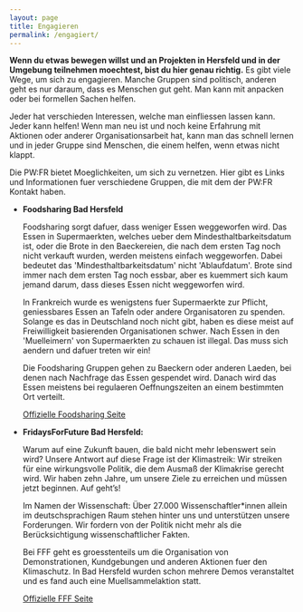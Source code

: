 ```yaml
---
layout: page
title: Engagieren
permalink: /engagiert/
---
```


**Wenn du etwas bewegen willst und an Projekten in Hersfeld und in der Umgebung teilnehmen moechtest, bist du hier genau richtig.** Es gibt viele Wege, um sich zu engagieren. Manche Gruppen sind
politisch, anderen geht es nur daraum, dass es Menschen gut geht. Man kann mit anpacken oder bei formellen Sachen helfen.

Jeder hat verschieden Interessen, welche man einfliessen lassen kann. Jeder kann helfen! Wenn man neu ist und noch keine Erfahrung mit Aktionen oder anderer Organisationsarbeit hat, kann man das
schnell lernen und in jeder Gruppe sind Menschen, die einem helfen, wenn etwas nicht klappt.

Die PW:FR bietet Moeglichkeiten, um sich zu vernetzen. Hier gibt es Links und Informationen fuer verschiedene Gruppen, die mit dem der PW:FR Kontakt haben. 

- **Foodsharing Bad Hersfeld**

	Foodsharing sorgt dafuer, dass weniger Essen weggeworfen wird. Das Essen in Supermaerkten, welches ueber dem Mindesthaltbarkeitsdatum ist, oder die Brote in den Baeckereien, die nach dem
	ersten Tag noch nicht verkauft wurden, werden meistens einfach weggeworfen. Dabei bedeutet das 'Mindesthaltbarkeitsdatum' nicht 'Ablaufdatum'. Brote sind immer nach dem ersten Tag noch essbar,
	aber es kuemmert sich kaum jemand darum, dass dieses Essen nicht weggeworfen wird. 

	In Frankreich wurde es wenigstens fuer Supermaerkte zur Pflicht, geniessbares Essen an Tafeln oder andere Organisatoren zu spenden. Solange es das in Deutschland noch nicht gibt, haben es
	diese meist auf Freiwilligkeit basierenden Organisationen schwer. Nach Essen in den 'Muelleimern' von Supermaerkten zu schauen ist illegal. Das muss sich aendern und dafuer treten wir ein!

	Die Foodsharing Gruppen gehen zu Baeckern oder anderen Laeden, bei denen nach Nachfrage das Essen gespendet wird. Danach wird das Essen meistens bei regulaeren Oeffnungszeiten an einem
	bestimmten Ort verteilt.

	[Offizielle Foodsharing Seite](https://foodsharing.de/)

	
- **FridaysForFuture Bad Hersfeld:**
	
	Warum auf eine Zukunft bauen, die bald nicht mehr lebenswert sein wird? Unsere Antwort auf diese Frage ist der Klimastreik: Wir streiken für eine wirkungsvolle Politik, die dem Ausmaß der
	Klimakrise gerecht wird. Wir haben zehn Jahre, um unsere Ziele zu erreichen und müssen jetzt beginnen. Auf geht’s!

	Im Namen der Wissenschaft: Über 27.000 Wissenschaftler*innen allein im deutschsprachigen Raum stehen hinter uns und unterstützen unsere Forderungen. Wir fordern von der Politik nicht mehr als
	die Berücksichtigung wissenschaftlicher Fakten.
	
	Bei FFF geht es groesstenteils um die Organisation von Demonstrationen, Kundgebungen und anderen Aktionen fuer den Klimaschutz. In Bad Hersfeld wurden schon mehrere Demos veranstaltet und es
	fand auch eine Muellsammelaktion statt.

	[Offizielle FFF Seite](https://fridaysforfuture.de/)
